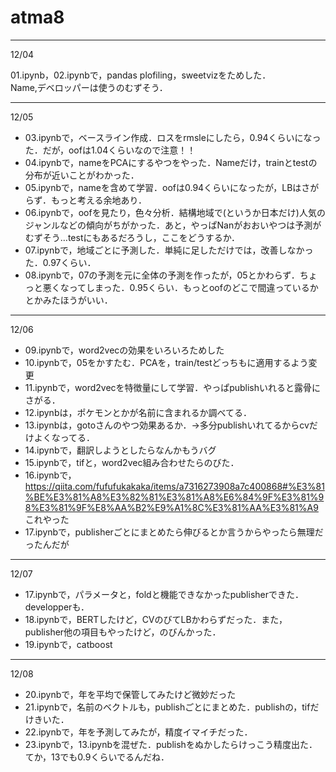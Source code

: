 # atma8


--- 
12/04

01.ipynb，02.ipynbで，pandas plofiling，sweetvizをためした． \
Name,デベロッパーは使うのむずそう．

---
12/05
- 03.ipynbで，ベースライン作成．ロスをrmsleにしたら，0.94くらいになった．だが，oofは1.04くらいなので注意！！
- 04.ipynbで，nameをPCAにするやつをやった．Nameだけ，trainとtestの分布が近いことがわかった．
- 05.ipynbで，nameを含めて学習．oofは0.94くらいになったが，LBはさがらず．もっと考える余地あり．
- 06.ipynbで，oofを見たり，色々分析．結構地域で(というか日本だけ)人気のジャンルなどの傾向がちがかった．あと，やっぱNanがおおいやつは予測がむずそう…testにもあるだろうし，ここをどうするか．
- 07.ipynbで，地域ごとに予測した．単純に足しただけでは，改善しなかった．0.97くらい．
- 08.ipynbで，07の予測を元に全体の予測を作ったが，05とかわらず．ちょっと悪くなってしまった．0.95くらい．もっとoofのどこで間違っているかとかみたほうがいい．

---
12/06
- 09.ipynbで，word2vecの効果をいろいろためした
- 10.ipynbで，05をかすたむ．PCAを，train/testどっちもに適用するよう変更
- 11.ipynbで，word2vecを特徴量にして学習．やっぱpublishいれると露骨にさがる．
- 12.ipynbは，ポケモンとかが名前に含まれるか調べてる．
- 13.ipynbは，gotoさんのやつ効果あるか．→多分publishいれてるからcvだけよくなってる．
- 14.ipynbで，翻訳しようとしたらなんかもうバグ
- 15.ipynbで，tifと，word2vec組み合わせたらのびた．
- 16.ipynbで，https://qiita.com/fufufukakaka/items/a7316273908a7c400868#%E3%81%BE%E3%81%A8%E3%82%81%E3%81%A8%E6%84%9F%E3%81%98%E3%81%9F%E8%AA%B2%E9%A1%8C%E3%81%AA%E3%81%A9
これやった
- 17.ipynbで，publisherごとにまとめたら伸びるとか言うからやったら無理だったんだが

---
12/07
- 17.ipynbで，パラメータと，foldと機能できなかったpublisherできた．developperも．
- 18.ipynbで，BERTしたけど，CVのびてLBかわらずだった．また，publisher他の項目もやったけど，のびんかった．
- 19.ipynbで，catboost

---
12/08
- 20.ipynbで，年を平均で保管してみたけど微妙だった
- 21.ipynbで，名前のベクトルも，publishごとにまとめた．publishの，tifだけきいた．
- 22.ipynbで，年を予測してみたが，精度イマイチだった．
- 23.ipynbで，13.ipynbを混ぜた．publishをぬかしたらけっこう精度出た．てか，13でも0.9くらいでるんだね．
